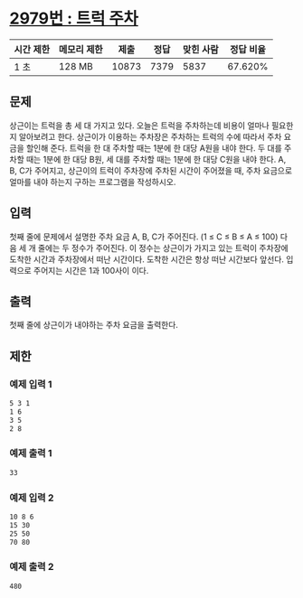 [2979번 : 트럭 주차](https://www.acmicpc.net/problem/2979)
=====================================================

| 시간 제한 | 메모리 제한 | 제출 | 정답 | 맞힌 사람 | 정답 비율 |
| --- | --- | --- | --- | --- | --- |
| 1 초 | 128 MB | 10873 | 7379 | 5837 | 67.620% |


문제
--
상근이는 트럭을 총 세 대 가지고 있다. 오늘은 트럭을 주차하는데 비용이 얼마나 필요한지 알아보려고 한다.
상근이가 이용하는 주차장은 주차하는 트럭의 수에 따라서 주차 요금을 할인해 준다.
트럭을 한 대 주차할 때는 1분에 한 대당 A원을 내야 한다. 두 대를 주차할 때는 1분에 한 대당 B원, 세 대를 주차할 때는 1분에 한 대당 C원을 내야 한다.
A, B, C가 주어지고, 상근이의 트럭이 주차장에 주차된 시간이 주어졌을 때, 주차 요금으로 얼마를 내야 하는지 구하는 프로그램을 작성하시오.


입력
--
첫째 줄에 문제에서 설명한 주차 요금 A, B, C가 주어진다. (1 ≤ C ≤ B ≤ A ≤ 100)
다음 세 개 줄에는 두 정수가 주어진다. 이 정수는 상근이가 가지고 있는 트럭이 주차장에 도착한 시간과 주차장에서 떠난 시간이다. 도착한 시간은 항상 떠난 시간보다 앞선다. 입력으로 주어지는 시간은 1과 100사이 이다.


출력
--
첫째 줄에 상근이가 내야하는 주차 요금을 출력한다.


제한
--


### 예제 입력 1
```css
5 3 1
1 6
3 5
2 8
```


### 예제 출력 1
```css
33
```


### 예제 입력 2
```css
10 8 6
15 30
25 50
70 80
```


### 예제 출력 2
```css
480
```




